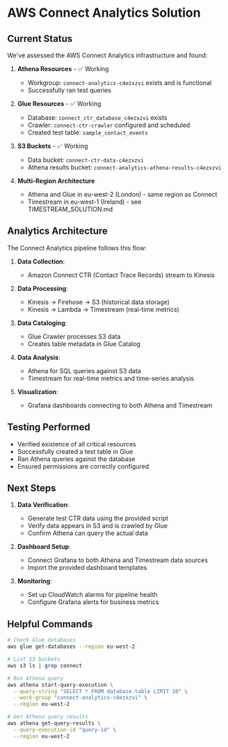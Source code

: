 # AWS Connect Analytics Solution

## Current Status

We've assessed the AWS Connect Analytics infrastructure and found:

1. **Athena Resources** - ✅ Working
   - Workgroup: `connect-analytics-c4ezxzvi` exists and is functional
   - Successfully ran test queries

2. **Glue Resources** - ✅ Working
   - Database: `connect_ctr_database_c4ezxzvi` exists
   - Crawler: `connect-ctr-crawler` configured and scheduled
   - Created test table: `sample_contact_events`

3. **S3 Buckets** - ✅ Working
   - Data bucket: `connect-ctr-data-c4ezxzvi`
   - Athena results bucket: `connect-analytics-athena-results-c4ezxzvi`

4. **Multi-Region Architecture**
   - Athena and Glue in eu-west-2 (London) - same region as Connect
   - Timestream in eu-west-1 (Ireland) - see TIMESTREAM_SOLUTION.md

## Analytics Architecture

The Connect Analytics pipeline follows this flow:

1. **Data Collection**:
   - Amazon Connect CTR (Contact Trace Records) stream to Kinesis

2. **Data Processing**:
   - Kinesis -> Firehose -> S3 (historical data storage)
   - Kinesis -> Lambda -> Timestream (real-time metrics)

3. **Data Cataloging**:
   - Glue Crawler processes S3 data
   - Creates table metadata in Glue Catalog

4. **Data Analysis**:
   - Athena for SQL queries against S3 data
   - Timestream for real-time metrics and time-series analysis

5. **Visualization**:
   - Grafana dashboards connecting to both Athena and Timestream

## Testing Performed

- Verified existence of all critical resources
- Successfully created a test table in Glue
- Ran Athena queries against the database
- Ensured permissions are correctly configured

## Next Steps

1. **Data Verification**:
   - Generate test CTR data using the provided script
   - Verify data appears in S3 and is crawled by Glue
   - Confirm Athena can query the actual data

2. **Dashboard Setup**:
   - Connect Grafana to both Athena and Timestream data sources
   - Import the provided dashboard templates

3. **Monitoring**:
   - Set up CloudWatch alarms for pipeline health
   - Configure Grafana alerts for business metrics

## Helpful Commands

```bash
# Check Glue databases
aws glue get-databases --region eu-west-2

# List S3 buckets
aws s3 ls | grep connect

# Run Athena query
aws athena start-query-execution \
  --query-string "SELECT * FROM database.table LIMIT 10" \
  --work-group "connect-analytics-c4ezxzvi" \
  --region eu-west-2

# Get Athena query results
aws athena get-query-results \
  --query-execution-id "query-id" \
  --region eu-west-2
```
